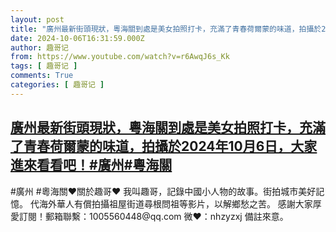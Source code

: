 ```yaml
---
layout: post
title: "廣州最新街頭現狀，粵海關到處是美女拍照打卡，充滿了青春荷爾蒙的味道，拍攝於2024年10月6日，大家進來看看吧！#廣州#粵海關"
date: 2024-10-06T16:31:59.000Z
author: 趣哥记
from: https://www.youtube.com/watch?v=r6AwqJ6s_Kk
tags: [ 趣哥记 ]
comments: True
categories: [ 趣哥记 ]
---
```

<!--1728232319000-->
[廣州最新街頭現狀，粵海關到處是美女拍照打卡，充滿了青春荷爾蒙的味道，拍攝於2024年10月6日，大家進來看看吧！#廣州#粵海關](https://www.youtube.com/watch?v=r6AwqJ6s_Kk)
------

<div>
#廣州 #粵海關♥關於趣哥♥  我叫趣哥，記錄中國小人物的故事。街拍城市美好記憶。  代海外華人有償拍攝祖屋街道尋根問祖等影片，以解鄉愁之苦。  感謝大家厚愛訂閱！郵箱聯繫：1005560448@qq.com 微❤：nhzyzxj 備註來意。
</div>
